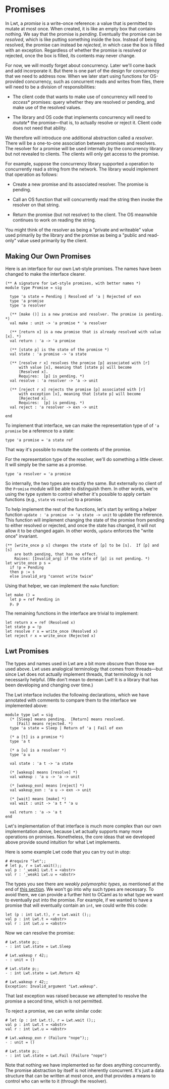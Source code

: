 # Promises

In Lwt, a *promise* is a write-once reference: a value that is permitted
to mutate at most once.  When created, it is like an empty box that
contains nothing.  We say that the promise is *pending*. Eventually the
promise can be *resolved*, which is like putting something inside the
box.  Instead of being resolved, the promise can instead be *rejected*,
in which case the box is filled with an exception. Regardless of whether
the promise is resolved or rejected, once the box is filled, its
contents may never change.

For now, we will mostly forget about concurrency.  Later we'll come back
and add incorporate it.  But there is one part of the design for
concurrency that we need to address now.  When we later start
using functions for OS-provided concurrency, such as concurrent
reads and writes from files, there will need to be a division
of responsibilities:

* The client code that wants to make use of concurrency will need
  to *access** promises: query whether they are resolved or pending,
  and make use of the resolved values.

* The library and OS code that implements concurrency will need
  to *mutate** the promise&mdash;that is, to actually resolve or reject it.
  Client code does not need that ability.
  
We therefore will introduce one additional abstraction called
a *resolver*.  There will be a one-to-one association between promises
and resolvers.  The resolver for a promise will be used internally
by the concurrency library but not revealed to clients.  The clients
will only get access to the promise.

For example, suppose the concurrency library supported a operation
to concurrently read a string from the network.  The library would 
implement that operation as follows:

* Create a new promise and its associated resolver.  The promise is
  pending.
  
* Call an OS function that will concurrently read the string then
  invoke the resolver on that string.
  
* Return the promise (but not resolver) to the client.  The OS
  meanwhile continues to work on reading the string.
  
You might think of the resolver as being a "private and writeable" value
used primarily by the library and the promise as being a "public and
read-only" value used primarily by the client.

## Making Our Own Promises

Here is an interface for our own Lwt-style promises.  The names have
been changed to make the interface clearer.
```
(** A signature for Lwt-style promises, with better names *)
module type Promise = sig

  type 'a state = Pending | Resolved of 'a | Rejected of exn
  type 'a promise
  type 'a resolver

  (** [make ()] is a new promise and resolver. The promise is pending. *)
  val make : unit -> 'a promise * 'a resolver

  (** [return x] is a new promise that is already resolved with value [x]. *)
  val return : 'a -> 'a promise

  (** [state p] is the state of the promise *)
  val state : 'a promise -> 'a state

  (** [resolve r x] resolves the promise [p] associated with [r]
      with value [x], meaning that [state p] will become 
      [Resolved x].
      Requires:  [p] is pending. *)
  val resolve : 'a resolver -> 'a -> unit

  (** [reject r x] rejects the promise [p] associated with [r]
      with exception [x], meaning that [state p] will become
      [Rejected x].
      Requires:  [p] is pending. *)
  val reject : 'a resolver -> exn -> unit

end
```

To implement that interface, we can make the representation type of
of `'a promise` be a reference to a state:
```
type 'a promise = 'a state ref
```
That way it's possible to mutate the contents of the promise.

For the representation type of the resolver, we'll do something
a little clever.  It will simply be the same as a promise.
```
type 'a resolver = 'a promise
```
So internally, the two types are exactly the same.  But externally
no client of the `Promise` module will be able to distinguish them.
In other words, we're using the type system to control whether
it's possible to apply certain functions (e.g., `state` vs `resolve`)
to a promise.

To help implement the rest of the functions, let's start by
writing a helper function `update : 'a promise -> 'a state -> unit`
to update the reference.  This function will implement changing
the state of the promise from pending to either resolved or rejected,
and once the state has changed, it will not allow it to be changed
again.  In other words, `update` enforces the "write once" invariant.
```
(** [write_once p s] changes the state of [p] to be [s].  If [p] and [s]
    are both pending, that has no effect.
    Raises: [Invalid_arg] if the state of [p] is not pending. *)
let write_once p s = 
  if !p = Pending
  then p := s
  else invalid_arg "cannot write twice"
```

Using that helper, we can implement the `make` function:
```
let make () = 
  let p = ref Pending in
  p, p
```

The remaining functions in the interface are trivial to implement:
```
let return x = ref (Resolved x)
let state p = !p
let resolve r x = write_once (Resolved x)
let reject r x = write_once (Rejected x)  
```

## Lwt Promises

The types and names used in Lwt are a bit more obscure than those we
used above.  Lwt uses analogical terminology that comes from
threads&mdash;but since Lwt does not actually implement threads, that
terminology is not necessarily helpful. (We don't mean to demean Lwt!
It is a library that has been developing and changing over time.)

The Lwt interface includes the following declarations, which
we have annotated with comments to compare them to the interface
we implemented above:
```
module type Lwt = sig
  (* [Sleep] means pending.  [Return] means resolved.
     [Fail] means rejected. *)
  type 'a state = Sleep | Return of 'a | Fail of exn
  
  (* a [t] is a promise *)
  type 'a t
  
  (* a [u] is a resolver *)
  type 'a u

  val state : 'a t -> 'a state
  
  (* [wakeup] means [resolve] *)
  val wakeup : 'a u -> 'a -> unit
  
  (* [wakeup_exn] means [reject] *)
  val wakeup_exn : 'a u -> exn -> unit
  
  (* [wait] means [make] *)
  val wait : unit -> 'a t * 'a u
  
  val return : 'a -> 'a t
end
```

Lwt's implementation of that interface is much more complex
than our own implementation above, because Lwt actually supports
many more operations on promises.  Nonetheless, the core ideas
that we developed above provide sound intuition for what Lwt
implements.

Here is some example Lwt code that you can try out in utop:
```
# #require "lwt";;
# let p, r = Lwt.wait();;
val p : '_weak1 Lwt.t = <abstr>
val r : '_weak1 Lwt.u = <abstr>
```

The types you see there are *weakly polymorphic types*, as mentioned at
the end of [this section](ex_mutable_stack.html). We won't go into why
such types are necessary.  To avoid them, we can provide a further
hint to OCaml as to what type we want to eventually put into the promise.
For example, if we wanted to have a promise that will eventually contain
an `int`, we could write this code:
```
let (p : int Lwt.t), r = Lwt.wait ();;
val p : int Lwt.t = <abstr>
val r : int Lwt.u = <abstr>
```

Now we can resolve the promise:
```
# Lwt.state p;;
- : int Lwt.state = Lwt.Sleep

# Lwt.wakeup r 42;;
- : unit = ()

# Lwt.state p;;
- : int Lwt.state = Lwt.Return 42

# Lwt.wakeup r 42;;
Exception: Invalid_argument "Lwt.wakeup".
```

That last exception was raised because we attempted to resolve
the promise a second time, which is not permitted.

To reject a promise, we can write similar code:
```
# let (p : int Lwt.t), r = Lwt.wait ();;
val p : int Lwt.t = <abstr>
val r : int Lwt.u = <abstr>

# Lwt.wakeup_exn r (Failure "nope");;
- : unit = ()

# Lwt.state p;;
- : int Lwt.state = Lwt.Fail (Failure "nope")
```

Note that nothing we have implemented so far does anything concurrently.
The promise abstraction by itself is not inherently concurrent.  It's
just a data structure that can be written at most once, and that provides
a means to control who can write to it (through the resolver).
